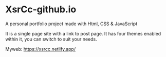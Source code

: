 # XsrCc-github.io
A personal portfolio project made with Html, CSS & JavaScript

It is a single page site with a link to post page. It has four themes enabled within it, you can switch to suit your needs.


Myweb: https://xsrcc.netlify.app/
